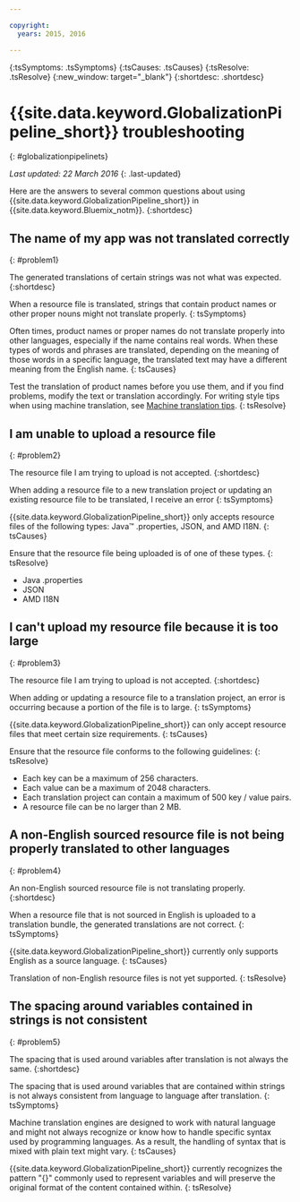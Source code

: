 ```yaml
---

copyright:
  years: 2015, 2016

---
```


{:tsSymptoms: .tsSymptoms} 
{:tsCauses: .tsCauses} 
{:tsResolve: .tsResolve} 
{:new_window: target="_blank"}
{:shortdesc: .shortdesc}

# {{site.data.keyword.GlobalizationPipeline_short}} troubleshooting
{: #globalizationpipelinets}

*Last updated: 22 March 2016*
{: .last-updated}

Here are the answers to several common questions about using {{site.data.keyword.GlobalizationPipeline_short}} in {{site.data.keyword.Bluemix_notm}}.
{:shortdesc}


## The name of my app was not translated correctly
{: #problem1}

The generated translations of certain strings was not what was expected.
{:shortdesc}

When a resource file is translated, strings that contain product names or other proper nouns might not translate properly.
{: tsSymptoms}

Often times, product names or proper names do not translate properly into other languages, especially if the name contains real words. When these types of words and phrases are translated, depending on the meaning of those words in a specific language, the translated text may have a different meaning from the English name.
{: tsCauses}

Test the translation of product names before you use them, and if you find problems, modify the text or translation accordingly. For writing style tips when using machine translation, see [Machine translation tips](./tips.html#globalizationpipeline_tips).
{: tsResolve}



## I am unable to upload a resource file
{: #problem2}

The resource file I am trying to upload is not accepted.
{:shortdesc}

When adding a resource file to a new translation project or updating an existing resource file to be translated, I receive an error
{: tsSymptoms}

{{site.data.keyword.GlobalizationPipeline_short}} only accepts resource files of the following types: Java™ .properties, JSON, and AMD I18N.
{: tsCauses}

Ensure that the resource file being uploaded is of one of these types.
{: tsResolve}
* Java .properties
* JSON
* AMD I18N



## I can't upload my resource file because it is too large
{: #problem3}

The resource file I am trying to upload is not accepted.
{:shortdesc}

When adding or updating a resource file to a translation project, an error is occurring because a portion of the file is to large.
{: tsSymptoms}

{{site.data.keyword.GlobalizationPipeline_short}} can only accept resource files that meet certain size requirements.
{: tsCauses}

Ensure that the resource file conforms to the following guidelines:
{: tsResolve}
* Each key can be a maximum of 256 characters.
* Each value can be a maximum of 2048 characters.
* Each translation project can contain a maximum of 500 key / value pairs.
* A resource file can be no larger than 2 MB.



## A non-English sourced resource file is not being properly translated to other languages
{: #problem4}

An non-English sourced resource file is not translating properly.
{:shortdesc}

When a resource file that is not sourced in English is uploaded to a translation bundle, the generated translations are not correct.
{: tsSymptoms}

{{site.data.keyword.GlobalizationPipeline_short}} currently only supports English as a source language.
{: tsCauses}

Translation of non-English resource files is not yet supported.
{: tsResolve}



## The spacing around variables contained in strings is not consistent
{: #problem5}

The spacing that is used around variables after translation is not always the same.
{:shortdesc}

The spacing that is used around variables that are contained within strings is not always consistent from language to language after translation.
{: tsSymptoms}

Machine translation engines are designed to work with natural language and might not always recognize or know how to handle specific syntax used by programming languages. As a result, the handling of syntax that is mixed with plain text might vary.
{: tsCauses}

{{site.data.keyword.GlobalizationPipeline_short}} currently recognizes the pattern "{}" commonly used to represent variables and will preserve the original format of the content contained within.
{: tsResolve}
